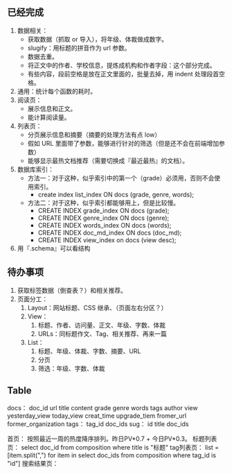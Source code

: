 ## 已经完成
1. 数据相关：
   + 获取数据（抓取 or 导入），将年级、体裁做成数字。
   + slugify：用标题的拼音作为 url 参数。
   + 数据去重。
   + 将正文中的作者、学校信息，提炼成机构和作者字段：这个部分完成。
   + 有些内容，段前空格是放在正文里面的，批量去掉，用 indent 处理段首空格。
2. 通用：统计每个函数的耗时。
3. 阅读页：
   + 展示信息和正文。
   + 能计算阅读量。
4. 列表页：
   + 分页展示信息和摘要（摘要的处理方法有点 low）
   + 假如 URL 里面带了参数，能够进行针对的筛选（但是还不会在前端增加参数）
   + 能够显示最热文档推荐（需要切换成『最近最热』的文档）。
5. 数据库索引：
   - 方法一：对于这种，似乎索引中的第一个（grade）必须用，否则不会使用索引。
     - create index list_index ON docs (grade, genre, words);
   - 方法二：对于这种，似乎索引都能够用上，但是比较慢。
     - CREATE INDEX grade_index ON docs (grade);
     - CREATE INDEX genre_index ON docs (genre);
     - CREATE INDEX words_index ON docs (words);
     - CREATE INDEX doc_md_index ON docs (doc_md);
     - CREATE INDEX view_index on docs (view desc);
6. 用『.schema』可以看结构

## 待办事项
1. 获取标签数据（倒查表？）和相关推荐。
2. 页面分工：
   1. Layout：网站标题、CSS 继承、（页面左右分区？）
   2. View：
      1. 标题、作者、访问量、正文、年级、字数、体裁
      2. URLs：同标题作文、Tag、相关推荐、再来一篇
   3. List：
      1. 标题、年级、体裁、字数、摘要、URL
      2. 分页
      3. 筛选：年级、字数、体裁

## Table
docs：	doc_id url title content grade genre words tags author view yesterday_view today_view creat_time upgrade_tiem fromer_url former_organization
tags：	tag_id doc_ids
sug：	id title doc_ids

首页：		按照最近一周的热度降序排列。昨日PV\*0.7 + 今日PV\*0.3。
标题列表页：	select doc_id from composition where title is "标题"
tag列表页：	list = [item.split(",") for item in select doc_ids from composition where tag_id is "id"]
搜索结果页：